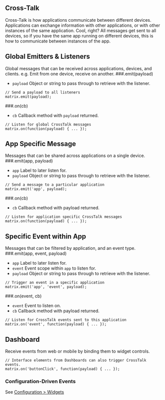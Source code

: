 ## Cross-Talk
Cross-Talk is how applications communicate between different devices. Applications can exchange information with other applications, or with other instances of the same application. Cool, right? All messages get sent to all devices, so if you have the same app running on different devices, this is how to communicate between instances of the app. 

## Global Emitters & Listeners
Global messages that can be received across applications, devices, and clients. e.g. Emit from one device, receive on another.
###.emit(payload)
* `payload` Object or string to pass through to retrieve with the listener.
```
// Send a payload to all listeners
matrix.emit(payload);
```
###.on(cb)
* `cb` Callback method with `payload` returned.
```
// Listen for global CrossTalk messages
matrix.on(function(payload) { ... });
```

## App Specific Message
Messages that can be shared across applications on a single device.
###.emit(app, payload)
* `app` Label to later listen for.
* `payload` Object or string to pass through to retrieve with the listener.
```
// Send a message to a particular application
matrix.emit('app', payload);
```
###.on(cb)
* `cb` Callback method with payload returned.
```
// Listen for application specific CrossTalk messages
matrix.on(function(payload) { ... });
```
## Specific Event within App
Messages that can be filtered by application, and an event type.
###.emit(app, event, payload)
* `app` Label to later listen for.
* `event` Event scope within `app` to listen for.
* `payload` Object or string to pass through to retrieve with the listener.
```
// Trigger an event in a specific application
matrix.emit('app', 'event', payload);
```
###.on(event, cb)
* `event` Event to listen on.
* `cb` Callback method with payload returned.
```
// Listen for CrossTalk events sent to this application
matrix.on('event', function(payload) { ... });
```
## Dashboard
Receive events from web or mobile by binding them to widget controls.
```
// Interface elements from Dashboards can also trigger CrossTalk events.
matrix.on('buttonClick', function(payload) { ... });
```
### Configuration-Driven Events
See [Configuration > Widgets](../Configuration/widgets.md)